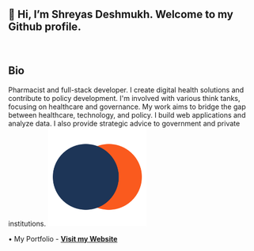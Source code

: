 <h2 align="centre" > 👋 Hi, I’m Shreyas Deshmukh. Welcome to my Github profile.</h2>
<br>
<h2 align="centre"> Bio </h2>
<p> Pharmacist and full-stack developer. I create digital health solutions and contribute to policy development. I'm involved with various think tanks, focusing on healthcare and governance. My work aims to bridge the gap between healthcare, technology, and policy. I build web applications and analyze data. I also provide strategic advice to government and private institutions.
<a href="https://shreyasdeshmukh.com/" target="_blank"><img src="https://github.com/deshmukhshreyas/deshmukhshreyas/blob/main/Untitled-4.png" width="200" height="200"></a>
</p>
• My Portfolio - <a href="https://shreyasdeshmukh.com/" target="_blank"><strong>Visit my Website</a><br><br>
